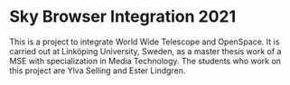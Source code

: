 # Sky Browser Integration 2021
This is a project to integrate World Wide Telescope and OpenSpace. It is carried out at Linköping University, Sweden, as a master thesis work of a MSE with specialization in Media Technology.
The students who work on this project are Ylva Selling and Ester Lindgren.
